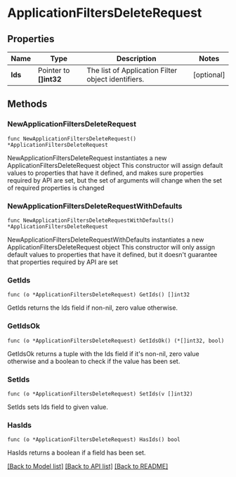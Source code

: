 # ApplicationFiltersDeleteRequest

## Properties

Name | Type | Description | Notes
------------ | ------------- | ------------- | -------------
**Ids** | Pointer to **[]int32** | The list of Application Filter object identifiers. | [optional] 

## Methods

### NewApplicationFiltersDeleteRequest

`func NewApplicationFiltersDeleteRequest() *ApplicationFiltersDeleteRequest`

NewApplicationFiltersDeleteRequest instantiates a new ApplicationFiltersDeleteRequest object
This constructor will assign default values to properties that have it defined,
and makes sure properties required by API are set, but the set of arguments
will change when the set of required properties is changed

### NewApplicationFiltersDeleteRequestWithDefaults

`func NewApplicationFiltersDeleteRequestWithDefaults() *ApplicationFiltersDeleteRequest`

NewApplicationFiltersDeleteRequestWithDefaults instantiates a new ApplicationFiltersDeleteRequest object
This constructor will only assign default values to properties that have it defined,
but it doesn't guarantee that properties required by API are set

### GetIds

`func (o *ApplicationFiltersDeleteRequest) GetIds() []int32`

GetIds returns the Ids field if non-nil, zero value otherwise.

### GetIdsOk

`func (o *ApplicationFiltersDeleteRequest) GetIdsOk() (*[]int32, bool)`

GetIdsOk returns a tuple with the Ids field if it's non-nil, zero value otherwise
and a boolean to check if the value has been set.

### SetIds

`func (o *ApplicationFiltersDeleteRequest) SetIds(v []int32)`

SetIds sets Ids field to given value.

### HasIds

`func (o *ApplicationFiltersDeleteRequest) HasIds() bool`

HasIds returns a boolean if a field has been set.


[[Back to Model list]](../README.md#documentation-for-models) [[Back to API list]](../README.md#documentation-for-api-endpoints) [[Back to README]](../README.md)


